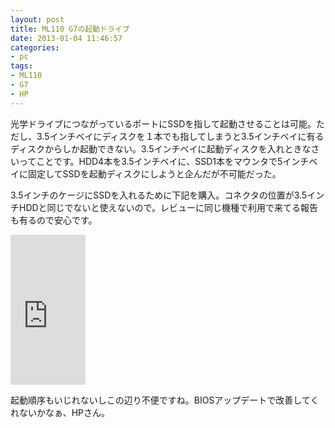 ```yaml
---
layout: post
title: ML110 G7の起動ドライブ
date: 2013-01-04 11:46:57
categories:
- pc
tags:
- ML110
- G7
- HP
---
```

光学ドライブにつながっているポートにSSDを指して起動させることは可能。ただし、3.5インチベイにディスクを１本でも指してしまうと3.5インチベイに有るディスクからしか起動できない。3.5インチベイに起動ディスクを入れときなさいってことです。HDD4本を3.5インチベイに、SSD1本をマウンタで5インチベイに固定してSSDを起動ディスクにしようと企んだが不可能だった。

3.5インチのケージにSSDを入れるために下記を購入。コネクタの位置が3.5インチHDDと同じでないと使えないので。レビューに同じ機種で利用で来てる報告も有るので安心です。

<iframe style="width: 120px; height: 240px;" src="http://rcm-jp.amazon.co.jp/e/cm?lt1=_blank&amp;bc1=000000&amp;IS1=1&amp;bg1=FFFFFF&amp;fc1=000000&amp;lc1=0000FF&amp;t=i4djp-22&amp;o=9&amp;p=8&amp;l=as1&amp;m=amazon&amp;f=ifr&amp;ref=qf_sp_asin_til&amp;asins=B0088QXTK6" height="240" width="320" frameborder="0" marginwidth="0" marginheight="0" scrolling="no"></iframe>

起動順序もいじれないしこの辺り不便ですね。BIOSアップデートで改善してくれないかなぁ、HPさん。
